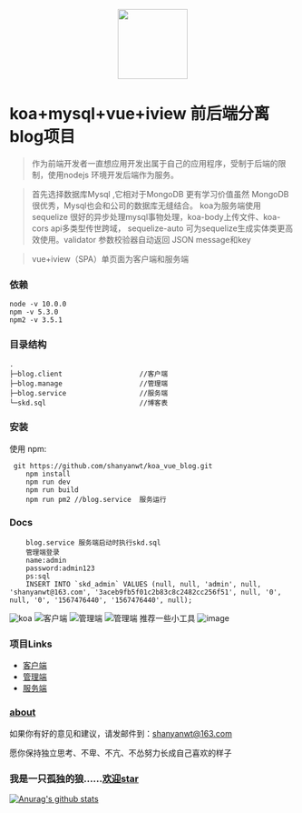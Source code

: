 <p align="center">
    <img width="123" src="https://img-blog.csdnimg.cn/20190901094108164.png">
</p>

# koa+mysql+vue+iview 前后端分离blog项目
> 作为前端开发者一直想应用开发出属于自己的应用程序，受制于后端的限制，使用nodejs 环境开发后端作为服务。

> 首先选择数据库Mysql ,它相对于MongoDB 更有学习价值虽然 MongoDB很优秀，Mysql也会和公司的数据库无缝结合。 koa为服务端使用sequelize 很好的异步处理mysql事物处理，koa-body上传文件、koa-cors api多类型传世跨域， sequelize-auto 可为sequelize生成实体类更高效使用。validator 参数校验器自动返回 JSON message和key

> vue+iview（SPA）单页面为客户端和服务端

### 依赖
```
node -v 10.0.0
npm -v 5.3.0
npm2 -v 3.5.1
```

### 目录结构

```
.
├─blog.client                   //客户端
├─blog.manage                   //管理端
├─blog.service                  //服务端
└─skd.sql                       //博客表
```

### 安装

使用 npm:

```
 git https://github.com/shanyanwt/koa_vue_blog.git
    npm install
    npm run dev
    npm run build
    npm run pm2 //blog.service  服务运行
```
### Docs

```
    blog.service 服务端启动时执行skd.sql
    管理端登录
    name:admin
    password:admin123
    ps:sql
    INSERT INTO `skd_admin` VALUES (null, null, 'admin', null, 'shanyanwt@163.com', '3aceb9fb5f01c2b83c8c2482cc256f51', null, '0', null, '0', '1567476440', '1567476440', null);
```



![koa](https://img-blog.csdnimg.cn/20190904095712258.png)
![客户端](https://img-blog.csdnimg.cn/20190903165744277.png)
![管理端](https://img-blog.csdnimg.cn/201909040911214.png)
![管理端](https://img-blog.csdnimg.cn/20190904091201544.png)
推荐一些小工具
![image](https://img-blog.csdnimg.cn/20190904101410720.png)

### 项目Links
- [客户端](https://github.com/shanyanwt/koa_vue_blog/tree/master/blog.client)
- [管理端](https://github.com/shanyanwt/koa_vue_blog/tree/master/blog.manage)
- [服务端](https://github.com/shanyanwt/koa_vue_blog/tree/master/blog.client)

### [about](https://github.com/shanyanwt/koa_vue_blog/tree/master/blog.manage/src/view/about)
如果你有好的意见和建议，请发邮件到：shanyanwt@163.com

愿你保持独立思考、不卑、不亢、不怂努力长成自己喜欢的样子
### 我是一只孤独的狼......[欢迎star](https://github.com/shanyanwt/koa_vue_blog)
[![Anurag's github stats](https://github-readme-stats.vercel.app/api?username=shanyanwt&orgs=d2-projects&show_icons=true&count_private=true)](https://github.com/shanyanwt)
